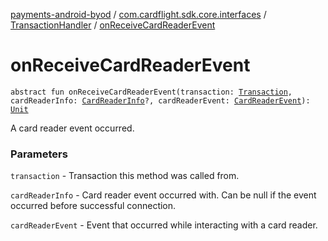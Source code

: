 [payments-android-byod](../../index.md) / [com.cardflight.sdk.core.interfaces](../index.md) / [TransactionHandler](index.md) / [onReceiveCardReaderEvent](./on-receive-card-reader-event.md)

# onReceiveCardReaderEvent

`abstract fun onReceiveCardReaderEvent(transaction: `[`Transaction`](../../com.cardflight.sdk.core/-transaction/index.md)`, cardReaderInfo: `[`CardReaderInfo`](../../com.cardflight.sdk.core/-card-reader-info/index.md)`?, cardReaderEvent: `[`CardReaderEvent`](../../com.cardflight.sdk.core.enums/-card-reader-event/index.md)`): `[`Unit`](https://kotlinlang.org/api/latest/jvm/stdlib/kotlin/-unit/index.html)

A card reader event occurred.

### Parameters

`transaction` - Transaction this method was called from.

`cardReaderInfo` - Card reader event occurred with. Can be null if the event occurred before successful connection.

`cardReaderEvent` - Event that occurred while interacting with a card reader.